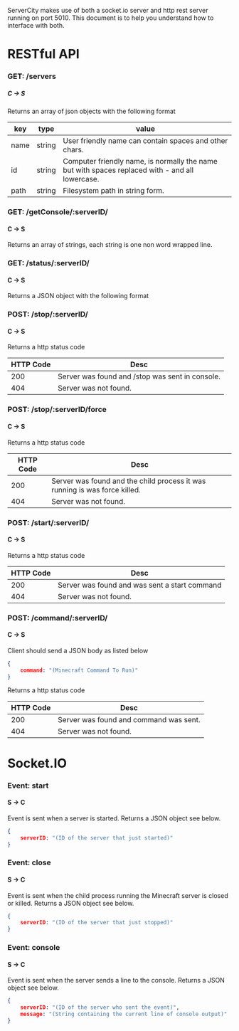 ServerCity makes use of both a socket.io server and http rest server running on port 5010.
This document is to help you understand how to interface with both.

# RESTful API
### GET: /servers
##### C -> S
Returns an array of json objects with the following format

| key | type | value |
| ---- | ---- | ---- |
| name | string | User friendly name can contain spaces and other chars. |
| id | string | Computer friendly name, is normally the name but with spaces replaced with - and all lowercase. |
| path | string | Filesystem path in string form. |

### GET: /getConsole/:serverID/
#### C -> S
Returns an array of strings, each string is one non word wrapped line.

### GET: /status/:serverID/
#### C -> S
Returns a JSON object with the following format



### POST: /stop/:serverID/
#### C -> S
Returns a http status code

| HTTP Code | Desc |
| ---- | ---- |
| 200 | Server was found and /stop was sent in console. |
| 404 | Server was not found. |

### POST: /stop/:serverID/force

#### C -> S
Returns a http status code

| HTTP Code | Desc |
| ---- | ---- |
| 200 | Server was found and the child process it was running is was force killed. |
| 404 | Server was not found. |

### POST: /start/:serverID/
#### C -> S
Returns a http status code

| HTTP Code | Desc |
| ---- | ---- |
| 200 | Server was found and was sent a start command |
| 404 | Server was not found. |

### POST: /command/:serverID/
#### C -> S
Client should send a JSON body as listed below

```json
{
	command: "(Minecraft Command To Run)"
}
```

Returns a http status code

| HTTP Code | Desc |
| ---- | ---- |
| 200 | Server was found and command was sent. |
| 404 | Server was not found. |

# Socket.IO
### Event: start
#### S -> C
Event is sent when a server is started.
Returns a JSON object see below.

```json
{
	serverID: "(ID of the server that just started)"
}
```

### Event: close
#### S -> C
Event is sent when the child process running the Minecraft server is closed or killed.
Returns a JSON object see below.

```json
{
	serverID: "(ID of the server that just stopped)"
}
```

### Event: console
#### S -> C
Event is sent when the server sends a line to the console.
Returns a JSON object see below.

```json
{
	serverID: "(ID of the server who sent the event)",
	message: "(String containing the current line of console output)"
}
```


